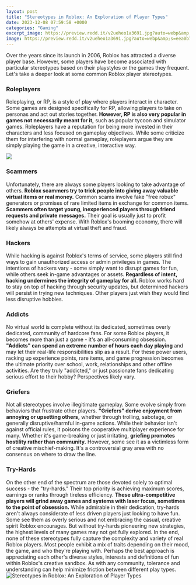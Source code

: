 ```yaml
---
layout: post
title: "Stereotypes in Roblox: An Exploration of Player Types"
date: 2023-12-08 07:59:58 +0000
categories: "Gaming"
excerpt_image: https://preview.redd.it/v2ueheo1a3691.jpg?auto=webp&amp;s=eea0b70a0f18d5d59346f9d2aff84ac0c30235b0
image: https://preview.redd.it/v2ueheo1a3691.jpg?auto=webp&amp;s=eea0b70a0f18d5d59346f9d2aff84ac0c30235b0
---
```


Over the years since its launch in 2006, Roblox has attracted a diverse player base. However, some players have become associated with particular stereotypes based on their playstyles or the games they frequent. Let's take a deeper look at some common Roblox player stereotypes.
### Roleplayers
Roleplaying, or RP, is a style of play where players interact in character. Some games are designed specifically for RP, allowing players to take on personas and act out stories together. **However, RP is also very popular in games not necessarily meant for it,** such as popular tycoon and simulator games. Roleplayers have a reputation for being more invested in their characters and less focused on gameplay objectives. While some criticize them for interfering with normal gameplay, roleplayers argue they are simply playing the game in a creative, interactive way.

![](https://img.ifunny.co/images/32df6e77b1a0aff5f6b260d3cde404a8c65049fcba465a566f1449d11c3d7f96_1.jpg)
### Scammers 
Unfortunately, there are always some players looking to take advantage of others. **Roblox scammers try to trick people into giving away valuable virtual items or real money.** Common scams involve fake "free robux" generators or promises of rare limited items in exchange for common items. **Scammers often target young, inexperienced players through friend requests and private messages.** Their goal is usually just to profit somehow at others' expense. With Roblox's booming economy, there will likely always be attempts at virtual theft and fraud.
### Hackers
While hacking is against Roblox's terms of service, some players still find ways to gain unauthorized access or admin privileges in games. The intentions of hackers vary - some simply want to disrupt games for fun, while others seek in-game advantages or assets. **Regardless of intent, hacking undermines the integrity of gameplay for all.** Roblox works hard to stay on top of hacking through security updates, but determined hackers will persist in trying new techniques. Other players just wish they would find less disruptive hobbies.
### Addicts 
No virtual world is complete without its dedicated, sometimes overly dedicated, community of hardcore fans. For some Roblox players, it becomes more than just a game - it's an all-consuming obsession. **"Addicts" can spend an extreme number of hours each day playing** and may let their real-life responsibilities slip as a result. For these power users, racking up experience points, rare items, and game progression becomes the ultimate priority over school, work, relationships and other offline activities. Are they truly "addicted," or just passionate fans dedicating serious effort to their hobby? Perspectives likely vary.
### Griefers
Not all stereotypes involve illegitimate gameplay. Some evolve simply from behaviors that frustrate other players. **"Griefers" derive enjoyment from annoying or upsetting others,** whether through trolling, sabotage, or generally disruptive/harmful in-game actions. While their behavior isn't against official rules, it poisons the cooperative multiplayer experience for many. Whether it's game-breaking or just irritating, **griefing promotes hostility rather than community.** However, some see it as a victimless form of creative mischief-making. It's a controversial gray area with no consensus on where to draw the line.
### Try-Hards 
On the other end of the spectrum are those devoted solely to optimal success - the "try-hards." Their top priority is achieving maximum scores, earnings or ranks through tireless efficiency. **These ultra-competitive players will grind away games and systems with laser focus, sometimes to the point of obsession.** While admirable in their dedication, try-hards aren't always considerate of less driven players just looking to have fun. Some see them as overly serious and not embracing the casual, creative spirit Roblox encourages. But without try-hards pioneering new strategies, the highest levels of many games may not get fully explored.
In the end, none of these stereotypes fully capture the complexity and variety of real Roblox players. Most people exhibit a mix of traits depending on their mood, the game, and who they're playing with. Perhaps the best approach is appreciating each other's diverse styles, interests and definitions of fun within Roblox's creative sandbox. As with any community, tolerance and understanding can help minimize friction between different play types.
![Stereotypes in Roblox: An Exploration of Player Types](https://preview.redd.it/v2ueheo1a3691.jpg?auto=webp&amp;s=eea0b70a0f18d5d59346f9d2aff84ac0c30235b0)